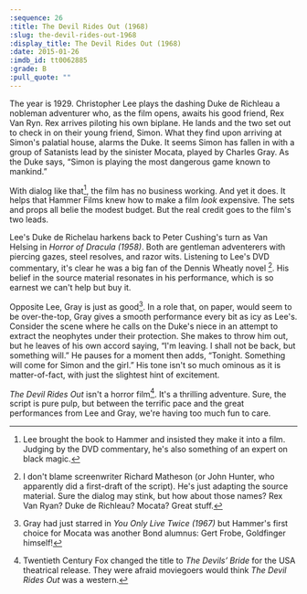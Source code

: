 ```yaml
---
:sequence: 26
:title: The Devil Rides Out (1968)
:slug: the-devil-rides-out-1968
:display_title: The Devil Rides Out (1968)
:date: 2015-01-26
:imdb_id: tt0062885
:grade: B
:pull_quote: ""
---
```

The year is 1929. Christopher Lee plays the dashing Duke de Richleau a nobleman adventurer who, as the film opens, awaits his good friend, Rex Van Ryn. Rex arrives piloting his own biplane. He lands and the two set out to check in on their young friend, Simon. What they find upon arriving at Simon's palatial house, alarms the Duke. It seems Simon has fallen in with a group of Satanists lead by the sinister Mocata, played by Charles Gray. As the Duke says, “Simon is playing the most dangerous game known to mankind.”

With dialog like that[^1], the film has no business working. And yet it does. It helps that Hammer Films knew how to make a film _look_ expensive. The sets and props all belie the modest budget. But the real credit goes to the film's two leads.

Lee's Duke de Richelau harkens back to Peter Cushing's turn as Van Helsing in _Horror of Dracula (1958)_. Both are gentleman adventerers with piercing gazes, steel resolves, and razor wits. Listening to Lee's DVD commentary, it's clear he was a big fan of the Dennis Wheatly novel [^2]. His belief in the source material resonates in his performance, which is so earnest we can't help but buy it.

Opposite Lee, Gray is just as good[^3]. In a role that, on paper, would seem to be over-the-top, Gray gives a smooth performance every bit as icy as Lee's. Consider the scene where he calls on the Duke's niece in an attempt to extract the neophytes under their protection. She makes to throw him out, but he leaves of his own accord saying, “I'm leaving. I shall not be back, but something will.” He pauses for a moment then adds, “Tonight. Something will come for Simon and the girl.” His tone isn't so much ominous as it is matter-of-fact, with just the slightest hint of excitement.

_The Devil Rides Out_ isn't a horror film[^4]. It's a thrilling adventure. Sure, the script is pure pulp, but between the terrific pace and the great performances from Lee and Gray, we're having too much fun to care.

[^1]: Lee brought the book to Hammer and insisted they make it into a film. Judging by the DVD commentary, he's also something of an expert on black magic.

[^2]: I don't blame screenwriter Richard Matheson (or John Hunter, who apparently did a first-draft of the script). He's just adapting the source material. Sure the dialog may stink, but how about those names? Rex Van Ryan? Duke de Richleau? Mocata? Great stuff.

[^3]: Gray had just starred in _You Only Live Twice (1967)_ but Hammer's first choice for Mocata was another Bond alumnus: Gert Frobe, Goldfinger himself!

[^4]: Twentieth Century Fox changed the title to _The Devils’ Bride_ for the USA theatrical release. They were afraid moviegoers would think _The Devil Rides Out_ was a western.
